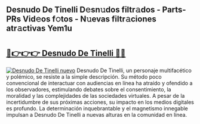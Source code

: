 ## Desnudo De Tinelli D𝚎sn𝚞dos filtr𝚊dos - Parts-PRs Vid𝚎os f𝚘tos - N𝚞evas filtr𝚊ciones atr𝚊ctivas Yem1u

# <h2><a href="http://mb54cb.tromn.icu/?c=Desnudo+De+Tinelli">🔗👉👉👉 Desnudo De Tinelli 🔗🔗</a></h2>

[![Desnudo De Tinelli nuevo](https://i.imgur.com/pEAQMta.gif)](http://mb54cb.tromn.icu/?c=Desnudo+De+Tinelli)
Desnudo De Tinelli, un personaje multifacético y polémico, se resiste a la simple descripción. Su método poco convencional de interactuar con audiencias en línea ha atraído y ofendido a los observadores, estimulando debates sobre el consentimiento, la moralidad y las complejidades de las sociedades virtuales. A pesar de la incertidumbre de sus próximas acciones, su impacto en los medios digitales es profundo. La determinación inquebrantable y el magnetismo innegable impulsan a Desnudo De Tinelli a nuevas alturas en la comunidad en línea.
